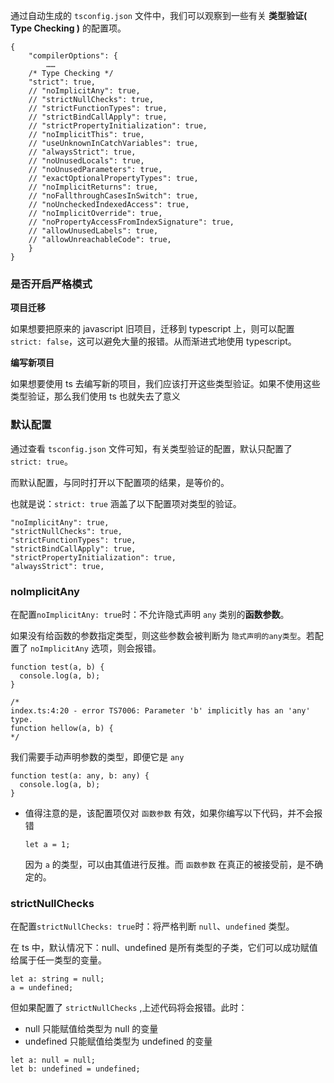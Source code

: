 通过自动生成的 `tsconfig.json` 文件中，我们可以观察到一些有关 **类型验证( Type Checking )** 的配置项。

```
{
	"compilerOptions": {
		……
    /* Type Checking */
    "strict": true,
    // "noImplicitAny": true,                           
    // "strictNullChecks": true,                         
    // "strictFunctionTypes": true,                      
    // "strictBindCallApply": true,                      
    // "strictPropertyInitialization": true,            
    // "noImplicitThis": true,                           
    // "useUnknownInCatchVariables": true,               
    // "alwaysStrict": true,                             
    // "noUnusedLocals": true,                           
    // "noUnusedParameters": true,                       
    // "exactOptionalPropertyTypes": true,               
    // "noImplicitReturns": true,                        
    // "noFallthroughCasesInSwitch": true,               
    // "noUncheckedIndexedAccess": true,                 
    // "noImplicitOverride": true,                       
    // "noPropertyAccessFromIndexSignature": true,       
    // "allowUnusedLabels": true,                        
    // "allowUnreachableCode": true,     
	}
}
```

### 是否开启严格模式

**项目迁移**

如果想要把原来的 javascript 旧项目，迁移到 typescript 上，则可以配置 `strict: false`，这可以避免大量的报错。从而渐进式地使用 typescript。

**编写新项目**

如果想要使用 ts 去编写新的项目，我们应该打开这些类型验证。如果不使用这些类型验证，那么我们使用 ts 也就失去了意义



### 默认配置

通过查看 `tsconfig.json` 文件可知，有关类型验证的配置，默认只配置了 `strict: true`。

而默认配置，与同时打开以下配置项的结果，是等价的。

也就是说：`strict: true` 涵盖了以下配置项对类型的验证。

```
"noImplicitAny": true,                           
"strictNullChecks": true,		
"strictFunctionTypes": true,                      
"strictBindCallApply": true,                     
"strictPropertyInitialization": true,                                         
"alwaysStrict": true,       
```



### noImplicitAny

在配置`noImplicitAny: true`时：不允许隐式声明 `any` 类别的**函数参数**。

如果没有给函数的参数指定类型，则这些参数会被判断为 `隐式声明的any类型`。若配置了 `noImplicitAny` 选项，则会报错。

```
function test(a, b) {
  console.log(a, b);
}

/*
index.ts:4:20 - error TS7006: Parameter 'b' implicitly has an 'any' type.
function hellow(a, b) {
*/
```

我们需要手动声明参数的类型，即便它是 `any`

```
function test(a: any, b: any) {
  console.log(a, b);
}
```

* 值得注意的是，该配置项仅对 `函数参数` 有效，如果你编写以下代码，并不会报错

  ```
  let a = 1;
  ```

  因为 `a` 的类型，可以由其值进行反推。而 `函数参数` 在真正的被接受前，是不确定的。



### strictNullChecks

在配置`strictNullChecks: true`时：将严格判断 `null`、`undefined` 类型。

在 ts 中，默认情况下：null、undefined 是所有类型的子类，它们可以成功赋值给属于任一类型的变量。

```
let a: string = null;
a = undefined;
```

但如果配置了 `strictNullChecks` ,上述代码将会报错。此时：

* null 只能赋值给类型为 null 的变量
* undefined 只能赋值给类型为 undefined 的变量

```
let a: null = null;
let b: undefined = undefined;
```

